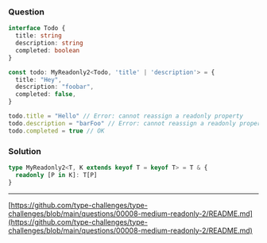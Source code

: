 ### Question
```ts
interface Todo {
  title: string
  description: string
  completed: boolean
}

const todo: MyReadonly2<Todo, 'title' | 'description'> = {
  title: "Hey",
  description: "foobar",
  completed: false,
}

todo.title = "Hello" // Error: cannot reassign a readonly property
todo.description = "barFoo" // Error: cannot reassign a readonly property
todo.completed = true // OK
```
### Solution
```ts
type MyReadonly2<T, K extends keyof T = keyof T> = T & {
  readonly [P in K]: T[P]
}
```
---
[https://github.com/type-challenges/type-challenges/blob/main/questions/00008-medium-readonly-2/README.md](https://github.com/type-challenges/type-challenges/blob/main/questions/00008-medium-readonly-2/README.md)
